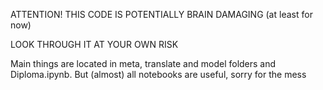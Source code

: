 ATTENTION! THIS CODE IS POTENTIALLY BRAIN DAMAGING (at least for now)

LOOK THROUGH IT AT YOUR OWN RISK

Main things are located in meta, translate and model folders and Diploma.ipynb. But (almost) all notebooks are useful, sorry for the mess
